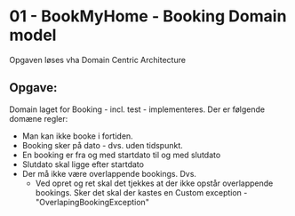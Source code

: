 # 01 - BookMyHome - Booking Domain model

Opgaven løses vha Domain Centric Architecture

## Opgave:
Domain laget for Booking - incl. test - implementeres.
Der er følgende domæne regler:
- Man kan ikke booke i fortiden.
- Booking sker på dato - dvs. uden tidspunkt.
- En booking er fra og med startdato til og med slutdato
- Slutdato skal ligge efter startdato
- Der må ikke være overlappende bookings. Dvs.
	- Ved opret og ret skal det tjekkes at der ikke opstår overlappende bookings. Sker det skal der kastes en Custom exception - "OverlapingBookingException"